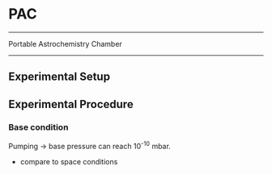 # PAC

***
Portable Astrochemistry Chamber

***

## Experimental Setup



## Experimental Procedure

### Base condition

Pumping -> base pressure can reach 10<sup>-10</sup> mbar. 
- compare to space conditions